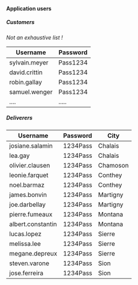 #### Application users

##### Customers
_Not an exhaustive list !_

| Username | Password | 
|----------|----------|
| sylvain.meyer | Pass1234 | 
| david.crittin | Pass1234 | 
| robin.gallay | Pass1234 | 
| samuel.wenger | Pass1234 |  
| .... | ..... |  


##### Deliverers
| Username | Password | City |
|----------|----------|-------|
| josiane.salamin	| 1234Pass |	Chalais | 
| lea.gay |	1234Pass | Chalais | 
| olivier.clausen	| 1234Pass	| Chamoson | 
| leonie.farquet	| 1234Pass	| Conthey | 
| noel.barmaz	| 1234Pass	| Conthey | 
| james.bonvin	| 1234Pass	| Martigny | 
| joe.darbellay	| 1234Pass	| Martigny | 
| pierre.fumeaux	| 1234Pass	| Montana | 
| albert.constantin	| 1234Pass	| Montana | 
| lucas.lopez	| 1234Pass	| Sierre | 
| melissa.lee	| 1234Pass	| Sierre | 
| megane.depreux	| 1234Pass	| Sierre | 
| steven.varone	| 1234Pass	| Sion | 
| jose.ferreira	| 1234Pass	| Sion | 
